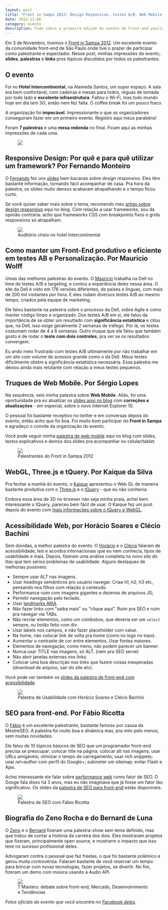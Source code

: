 ```yaml
---
layout: post
title: "Front in Sampa 2012: Design Responsivo, testes A/B, Web Mobile, WebGL, Acessibilidade, SEO e carreira"
date: 2012-11-06
category: evento
description: Tudo sobre a primeira edição do evento de Front-end paulistano que reuniu excelentes palestrantes em Novembro/2012
---
```


Em 3 de Novembro, tivemos o [Front in Sampa 2012](http://frontinsampa.com.br/). Um excelente evento da comunidade front-end de São Paulo onde tive o prazer de participar como palestrante e espectador. Nesse post, minhas impressões do evento, **slides**, **palestras** e **links** pros tópicos discutidos por todos os palestrantes.

## O evento

Foi no **Hotel Intercontinental**, na Alameda Santos, um super espaço. A sala era bem confortável, com cadeiras e mesas para todos, réguas de tomada por todo lado e **excelente infraestrutura**. Faltou o Wi-Fi, mas todo mundo hoje em dia tem 3G, então nem fez falta. O coffee break foi um pouco fraco.

A organização foi **impecável**. Impressionante o que os organizadores conseguiram fazer em um primeiro evento. Registro aqui meus parabéns!

Foram **7 palestras** e uma **mesa redonda** no final. Ficam aqui as minhas impressões de cada uma.

<figure>
	<img src="/img/posts/frontinsampa2012/logo.png">
</figure>

## Responsive Design: Por quê e para quê utilizar um framework? Por Fernando Monteiro

O [Fernando](https://twitter.com/newaeonweb) fez uns [slides](https://speakerdeck.com/newaeonweb/palestra-responsive-design-front-in-sampa-2012) bem bacanas sobre *design responsivo*. Eles têm bastante informação, tornando fácil acompanhar de casa. Pra hora da palestra, os slides muito densos acabaram atrapalhando e o tempo ficou curto.

Se você quiser saber mais sobre o tema, recomendo meu [artigo sobre design responsivo](/responsive-web-design/) aqui no blog. Com relação a usar frameworks, sou da opinião contrária: acho que frameworks CSS com breakpoints fixos e grids responsivos só atrapalham.

<figure>
	<img src="/img/posts/frontinsampa2012/sala.jpg">
	<figcaption>Auditório cheio no hotel Intercontinental</figcaption>
</figure>

## Como manter um Front-End produtivo e eficiente em testes AB e Personalização. Por Mauricio Wolff

Umas das melhores palestras do evento. O [Mauricio](https://twitter.com/bitbonsai) trabalha na Dell no time de testes A/B e targeting, e contou a experiência deles nessa área. O site da Dell é visto em 176 versões diferentes, de países e línguas, com mais de 200 mil visitantes por hora. E eles rodam diversos testes A/B ao mesmo tempo, criados pela equipe de marketing.

Ele falou bastante na palestra sobre o processo da Dell, sobre Agile e como manter código limpo e organizado. Dos testes A/B em si, ele falou da importância de se obter um resultado com **significância estatística** e citou que, na Dell, isso exige geralmente 2 semanas de tráfego. Por lá, os testes costumam rodar de 4 a 6 semanas. Outro truque que ele falou que também gosto é de rodar o **teste com dois controles**, pra ver se os resultados convergem.

Eu ando meio frustrado com testes A/B ultimamente por não trabalhar em um site com volume de acessos grande como o da Dell. Meus testes dificilmente obtém a significância estatística necessária. Essa palestra me deixou ainda mais relutante com relação a meus testes pequenos.

## Truques de Web Mobile. Por Sérgio Lopes

Na sequência, veio minha palestra sobre **Web Mobile**. Aliás, foi uma oportunidade pra eu atualizar os [slides aqui no blog](/palestra-mobile-web/) com **correções e atualizações** - em especial, sobre o novo Internet Explorer 10.

O pessoal foi bastante receptivo no twitter e em conversas depois do evento, então acho que foi boa. Foi muito bom participar do **Front in Sampa** e agradeço o convite da organização do evento.

Você pode seguir minha [palestra de web mobile](/palestra-mobile-web/) aqui no blog com slides, textos explicativos e demos dos slides pra acompanhar no celular/tablet.

<figure>
	<img src="/img/posts/frontinsampa2012/palestrantes.jpg">
	<figcaption>Palestrantes do Front in Sampa 2012</figcaption>
</figure>

## WebGL, Three.js e tQuery. Por Kaique da Silva

Pra fechar a manhã do evento, o [Kaique](https://twitter.com/japaloc) apresentou o Web GL de maneira bastante produtiva com o [Three.js](https://github.com/mrdoob/three.js/) e o [tQuery](http://jeromeetienne.github.com/tquery/) - que eu não conhecia. 

Embora essa área de 3D no browser não seja minha praia, achei bem interessante o tQuery, pareceu bem fácil de usar. O Kaique fez um post depois do evento com [mais informações sobre o tQuery e WebGL](http://cladecoders.tumblr.com/post/34992750279/tquery-zero).

## Acessibilidade Web, por Horácio Soares e Clécio Bachini

Sem dúvidas, a melhor palestra do evento. O [Horácio](https://twitter.com/horaciosoares) e o [Clécio](https://twitter.com/cbachini) falaram de acessibilidade, leis e acordos internacionais que eu nem conhecia, tipos de usabilidade e mais. Depois, fizeram uma análise completa no *novo site do Itaú* que tem sérios problemas de usabilidade. Alguns destaques de melhorias possíveis:

* Sempre usar ALT nas imagens.
* Usar headings semânticos pro usuário navegar. Criae h1, h2, h3 etc, pensando nos filhos com relação à conteudo.
* Performance ruim com imagens gigantes e dezenas de arquivos JS;
* Permitir navegação pelo teclado.
* Usar [landmarks ARIA](http://www.w3.org/TR/wai-aria/roles).
* Não fazer links com "saiba mais" ou "clique aqui". Ruim pra SEO e ruim pra navegar via TABs.
* Não recriar elementos, como um combobox, que deveria ser um `select` sempre, ou botão feito com div.
* Usar labels nos campos, e não fazer placeholder com value.
* Na home, não colocar link de volta pra home (como no logo no topo).
* Aumentar o contraste de cor entre elementos. Usar fontes maiores.
* Elementos de navegação, como menu, não podem parecer um banner.
* Nunca usar TITLE nas imagens, só ALT. (nem pra SEO serve)
* Não abrir janelas externas nos links.
* Colocar uma boa descrição nos links que fazem coisas inesperadas (download de arquivo, sair do site etc).

Você pode ver também os [slides da palestra de front-end com acessibilidade](http://www.slideshare.net/horacio.soares/frontend-com-acessibilidade-frontinsampa-nov-2012).

<figure>
	<img src="/img/posts/frontinsampa2012/horacio-clecio.jpg">
	<figcaption>Palestra de Usabilidade com Horácio Soares e Clécio Bachini</figcaption>
</figure>

## SEO para front-end. Por Fábio Ricotta

O [Fábio](https://twitter.com/fabioricotta) é um excelente palestrante, bastante famoso por causa da MestreSEO. A palestra foi muito boa e dinâmica mas, pra mim pelo menos, sem muitas novidades.

Ele falou de 10 tópicos básicos de SEO que um programador front-end precisa se preocupar: colocar title na página; colocar alt nas imagens; usar URLs amigáveis; otimizar o tempo de carregamento; usar rich snippets; usar *rel=author* com perfil do Google+; submeter um sitemap; evitar Flash e Ajax.

Achei interessante ele falar sobre [performance web](http://blog.caelum.com.br/por-uma-web-mais-rapida-26-tecnicas-de-otimizacao-de-sites/) como fator de SEO. O Googe fala disso há 3 anos, mas eu não imaginava que já fosse um fator tão significativo. Os slides da [palestra de SEO para front-end](http://www.slideshare.net/fabioricotta/seo-para-frontend) estão disponíveis.

<figure>
	<img src="/img/posts/frontinsampa2012/ricotta.jpg">
	<figcaption>Palestra de SEO com Fábio Ricotta</figcaption>
</figure>

## Biografia do Zeno Rocha e do Bernard de Luna

O [Zeno](https://twitter.com/zenorocha) e o [Bernard](https://twitter.com/bernarddeluna) fizeram uma palestra-show sem tema definido, mas que tratou de contar a história da carreira dos dois. Eles mostraram projetos que fizeram, principalmente open source, e mostrarm o impacto que isso teve no sucesso profissional deles.

Advogaram contra o pessoal que faz freelas, o que foi bastante polêmico e gerou muita controvérsia. Falaram bastante de você reservar um tempo para brincar com novas tecnologias, fazer projetos, se divertir. No fim, fizeram um demo com música usando a Audio API.

<figure>
	<img src="/img/posts/frontinsampa2012/painel.jpg">
	<figcaption>7 Masters: debate sobre front-end, Mercado, Desenvolvimento e Tendências</figcaption>
</figure>

*Fotos oficiais do evento que você encontra no [Facebook deles](https://www.facebook.com/media/set/?set=a.380437568703158.92613.328721007208148&type=1).*
